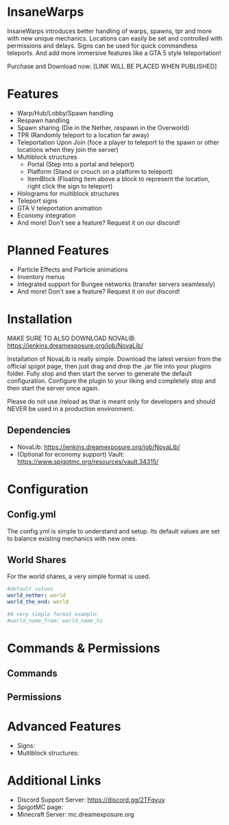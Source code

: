 # InsaneWarps
InsaneWarps introduces better handling of warps, spawns, tpr and more with new unique mechanics. Locations can easily be set and controlled with permissions and delays. Signs can be used for quick commandless teleports. And add more immersive features like a GTA 5 style teleportation! 

Purchase and Download now: [LINK WILL BE PLACED WHEN PUBLISHED]


# Features
* Warp/Hub/Lobby/Spawn handling
* Respawn handling
* Spawn sharing (Die in the Nether, respawn in the Overworld)
* TPR (Randomly teleport to a location far away)
* Teleportation Upon Join (foce a player to teleport to the spawn or other locations when they join the server)
* Multiblock structures
	* Portal (Step into a portal and teleport)
	*  Platform (Stand or crouch on a platform to teleport)
	*  ItemBlock (Floating item above a block to represent the location, right click the sign to teleport)
* Holograms for multiblock structures
* Teleport signs
* GTA V teleportation animation
* Economy integration
* And more! Don't see a feature? Request it on our discord!

# Planned Features
* Particle Effects and Particle animations
* Inventory menus
* Integrated support for Bungee networks (transfer servers seamlessly)
* And more! Don't see a feature? Request it on our discord!

# Installation
MAKE SURE TO ALSO DOWNLOAD NOVALIB: https://jenkins.dreamexposure.org/job/NovaLib/

Installation of NovaLib is really simple. Download the latest version from the official spigot page, then just drag and drop the .jar file into your plugins folder.
Fully stop and then start the server to generate the default configuration. Configure the plugin to your liking and completely stop and then start the server once again.

Please do not use /reload as that is meant only for developers and should NEVER be used in a production environment.

## Dependencies
* NovaLib: https://jenkins.dreamexposure.org/job/NovaLib/
* (Optional for economy support) Vault: https://www.spigotmc.org/resources/vault.34315/

# Configuration
## Config.yml
The config.yml is simple to understand and setup. Its default values are set to balance existing mechanics with new ones. 

## World Shares
For the world shares, a very simple format is used. 

```yaml
#default values
world_nether: world
world_the_end: world

#A very simple format example:
#world_name_from: world_name_to
```


# Commands & Permissions
## Commands


## Permissions

# Advanced Features
* Signs: 
* Multiblock structures: 

# Additional Links
* Discord Support Server: https://discord.gg/2TFqyuy
* SpigotMC page:
* Minecraft Server: mc.dreamexposure.org